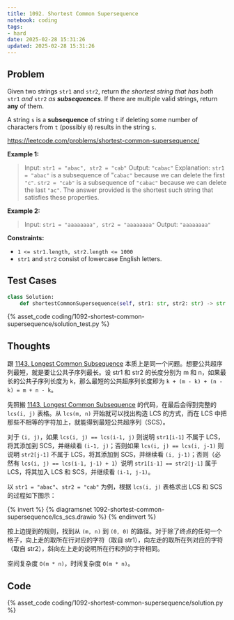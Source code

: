 ```yaml
---
title: 1092. Shortest Common Supersequence
notebook: coding
tags:
- hard
date: 2025-02-28 15:31:26
updated: 2025-02-28 15:31:26
---
```

## Problem

Given two strings `str1` and `str2`, return _the shortest string that has both_ `str1` _and_ `str2` _as **subsequences**_. If there are multiple valid strings, return **any** of them.

A string `s` is a **subsequence** of string `t` if deleting some number of characters from `t` (possibly `0`) results in the string `s`.

<https://leetcode.com/problems/shortest-common-supersequence/>

**Example 1:**

> Input: `str1 = "abac", str2 = "cab"`
> Output: `"cabac"`
> Explanation:
> `str1 = "abac"` is a subsequence of "`cabac"` because we can delete the first `"c"`.
> `str2 = "cab"` is a subsequence of `"cabac"` because we can delete the last `"ac"`.
> The answer provided is the shortest such string that satisfies these properties.

**Example 2:**

> Input: `str1 = "aaaaaaaa", str2 = "aaaaaaaa"`
> Output: `"aaaaaaaa"`

**Constraints:**

- `1 <= str1.length, str2.length <= 1000`
- `str1` and `str2` consist of lowercase English letters.

## Test Cases

``` python
class Solution:
    def shortestCommonSupersequence(self, str1: str, str2: str) -> str:
```

{% asset_code coding/1092-shortest-common-supersequence/solution_test.py %}

## Thoughts

跟 [1143. Longest Common Subsequence](1143-longest-common-subsequence) 本质上是同一个问题。想要公共超序列最短，就是要让公共子序列最长。设 str1 和 str2 的长度分别为 m 和 n，如果最长的公共子序列长度为 k，那么最短的公共超序列长度即为 `k + (m - k) + (n - k) = m + n - k`。

先照搬 [1143. Longest Common Subsequence](1143-longest-common-subsequence) 的代码，在最后会得到完整的 `lcs(i, j)` 表格。从 `lcs(m, n)` 开始就可以找出构造 LCS 的方式，而在 LCS 中把那些不相等的字符加上，就能得到最短公共超序列（SCS）。

对于 `(i, j)`，如果 `lcs(i, j) == lcs(i-1, j)` 则说明 `str1[i-1]` 不属于 LCS，将其添加到 SCS，并继续看 `(i-1, j)`；否则如果 `lcs(i, j) == lcs(i, j-1)` 则说明 `str2[j-1]` 不属于 LCS，将其添加到 SCS，并继续看 `(i, j-1)`；否则（必然有 `lcs(i, j) == lcs(i-1, j-1) + 1`）说明 `str1[i-1] == str2[j-1]` 属于 LCS，将其加入 LCS 和 SCS，并继续看 `(i-1, j-1)`。

以 `str1 = "abac"`、`str2 = "cab"` 为例，根据 `lcs(i, j)` 表格求出 LCS 和 SCS 的过程如下图示：

{% invert %}
{% diagramsnet 1092-shortest-common-supersequence/lcs_scs.drawio %}
{% endinvert %}

按上边提到的规则，找到从 `(m, n)` 到 `(0, 0)` 的路径。对于除了终点的任何一个格子，向上走的取所在行对应的字符（取自 str1），向左走的取所在列对应的字符（取自 str2），斜向左上走的说明所在行和列的字符相同。

空间复杂度 `O(m * n)`，时间复杂度 `O(m * n)`。

## Code

{% asset_code coding/1092-shortest-common-supersequence/solution.py %}
